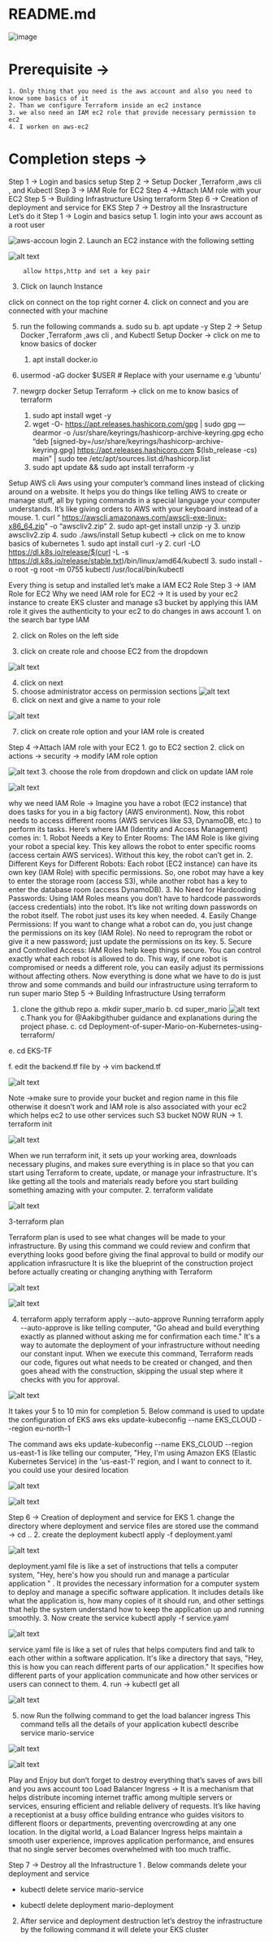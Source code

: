 
# README.md

![image](https://github.com/ser-2007/deploy-supermario-on-aws-/assets/81197541/b635b075-fe1f-481c-b7f4-a4411a92e42a)


# Prerequisite →
	1. Only thing that you need is the aws account and also you need to know some basics of it
	2. Than we configure Terraform inside an ec2 instance
	3. we also need an IAM ec2 role that provide necessary permission to ec2
    4. I worken on aws-ec2

# Completion steps →
Step 1 → Login and basics setup
Step 2 → Setup Docker ,Terraform ,aws cli , and Kubectl
Step 3 → IAM Role for EC2
Step 4 →Attach IAM role with your EC2
Step 5 → Building Infrastructure Using terraform
Step 6 → Creation of deployment and service for EKS
Step 7 → Destroy all the Insrastructure
Let’s do it
Step 1 → Login and basics setup
	1. login into your aws account as a root user

![aws-accoun login](image.png)
2. Launch an EC2 instance with the following setting

![alt text](image-1.png)
		
		
		
		
		
		
		allow https,http and set a key pair
3. Click on launch Instance

click on connect on the top right corner
4. click on connect and you are connected with your machine
		
		
		
5. run the following commands
a. sudo su
b. apt update -y
Step 2 → Setup Docker ,Terraform ,aws cli , and Kubectl
Setup Docker → click on me to know basics of docker
	1. apt install docker.io

2. usermod -aG docker $USER # Replace with your username e.g ‘ubuntu’
3. newgrp docker
Setup Terraform → click on me to know basics of terraform
	1. sudo apt install wget -y
	2. wget -O-  https://apt.releases.hashicorp.com/gpg | sudo gpg — dearmor -o /usr/share/keyrings/hashicorp-archive-keyring.gpg
echo “deb [signed-by=/usr/share/keyrings/hashicorp-archive-keyring.gpg] https://apt.releases.hashicorp.com $(lsb_release -cs) main” | sudo tee /etc/apt/sources.list.d/hashicorp.list
	3. sudo apt update && sudo apt install terraform -y

Setup AWS cli
Aws using your computer’s command lines instead of clicking around on a website. It helps you do things like telling AWS to create or manage stuff, all by typing commands in a special language your computer understands. It’s like giving orders to AWS with your keyboard instead of a mouse.
	1. curl “ https://awscli.amazonaws.com/awscli-exe-linux-x86_64.zip" -o “awscliv2.zip”
	2. sudo apt-get install unzip -y
	3. unzip awscliv2.zip
	4. sudo ./aws/install
Setup kubectl → click on me to know basics of kubernetes
	1. sudo apt install curl -y
	2. curl -LO  https://dl.k8s.io/release/$(curl -L -s  https://dl.k8s.io/release/stable.txt)/bin/linux/amd64/kubectl
	3. sudo install -o root -g root -m 0755 kubectl /usr/local/bin/kubectl
		
		
		
Every thing is setup and installed let’s make a IAM EC2 Role
Step 3 → IAM Role for EC2
Why we need IAM role for EC2 → It is used by your ec2 instance to create EKS cluster and manage s3 bucket by applying this IAM role it gives the authenticity to your ec2 to do changes in aws account
	1. on the search bar type IAM

2. click on Roles on the left side

3. click on create role and choose EC2 from the dropdown

![alt text](image-5.png)






4. click on next
5. choose administrator access on permission sections
![alt text](image-6.png)
6. click on next and give a name to your role

![alt text](image-7.png)






7. click on create role option and your IAM role is created





Step 4 →Attach IAM role with your EC2
	1. go to EC2 section
	2. click on actions → security → modify IAM role option

![alt text](image-8.png)
3. choose the role from dropdown and click on update IAM role

![alt text](image-9.png)


why we need IAM Role →
Imagine you have a robot (EC2 instance) that does tasks for you in a big factory (AWS environment). Now, this robot needs to access different rooms (AWS services like S3, DynamoDB, etc.) to perform its tasks.
Here’s where IAM (Identity and Access Management) comes in:
	1. Robot Needs a Key to Enter Rooms: The IAM Role is like giving your robot a special key. This key allows the robot to enter specific rooms (access certain AWS services). Without this key, the robot can’t get in.
	2. Different Keys for Different Robots: Each robot (EC2 instance) can have its own key (IAM Role) with specific permissions. So, one robot may have a key to enter the storage room (access S3), while another robot has a key to enter the database room (access DynamoDB).
	3. No Need for Hardcoding Passwords: Using IAM Roles means you don’t have to hardcode passwords (access credentials) into the robot. It’s like not writing down passwords on the robot itself. The robot just uses its key when needed.
	4. Easily Change Permissions: If you want to change what a robot can do, you just change the permissions on its key (IAM Role). No need to reprogram the robot or give it a new password; just update the permissions on its key.
	5. Secure and Controlled Access: IAM Roles help keep things secure. You can control exactly what each robot is allowed to do. This way, if one robot is compromised or needs a different role, you can easily adjust its permissions without affecting others.
Now everything is done what we have to do is just throw and some commands and build our infrastructure using terraform to run super mario
Step 5 → Building Infrastructure Using terraform

1. clone the github repo 
a. mkdir super_mario
b. cd super_mario
![alt text](image-10.png)
c.Thank you for @Aakibgithuber guidance and explanations during the project phase.
c. cd Deployment-of-super-Mario-on-Kubernetes-using-terraform/

e. cd EKS-TF

f. edit the backend.tf file by → vim backend.tf

![alt text](image-11.png)






Note →make sure to provide your bucket and region name in this file otherwise it doesn’t work and IAM role is also associated with your ec2 which helps ec2 to use other services such S3 bucket
NOW RUN →
	1. terraform init


![alt text](image-12.png)

When we run terraform init, it sets up your working area, downloads necessary plugins, and makes sure everything is in place so that you can start using Terraform to create, update, or manage your infrastructure. It's like getting all the tools and materials ready before you start building something amazing with your computer.
2. terraform validate


![alt text](image-13.png)


3-terraform plan

Terraform plan is used to see what changes will be made to your infrastructure. By using this command we could review and confirm that everything looks good before giving the final approval to build or modify our application infrasructure It is like the blueprint of the construction project before actually creating or changing anything with Terraform

![alt text](image-14.png)


![alt text](image-15.png)



4. terraform apply
terraform apply --auto-approve
Running terraform apply --auto-approve is like telling computer, "Go ahead and build everything exactly as planned without asking me for confirmation each time." It's a way to automate the deployment of your infrastructure without needing our constant input. When we execute this command, Terraform reads our code, figures out what needs to be created or changed, and then goes ahead with the construction, skipping the usual step where it checks with you for approval.

![alt text](image-16.png)




It takes your 5 to 10 min for completion
5. Below command is used to update the configuration of EKS
aws eks update-kubeconfig --name EKS_CLOUD --region eu-north-1

The command aws eks update-kubeconfig --name EKS_CLOUD --region us-east-1 is like telling our computer, "Hey, I'm using Amazon EKS (Elastic Kubernetes Service) in the 'us-east-1' region, and I want to connect to it. you could use your desired location

![alt text](image-17.png)



![alt text](image-18.png)





Step 6 → Creation of deployment and service for EKS
	1. change the directory where deployment and service files are stored use the command → cd ..
	2. create the deployment
kubectl apply -f deployment.yaml 


![alt text](image-19.png)



deployment.yaml file is like a set of instructions that tells a computer system, "Hey, here's how you should run and manage a particular application " . It provides the necessary information for a computer system to deploy and manage a specific software application. It includes details like what the application is, how many copies of it should run, and other settings that help the system understand how to keep the application up and running smoothly.
3. Now create the service
kubectl apply -f service.yaml

![alt text](image-20.png)

service.yaml file is like a set of rules that helps computers find and talk to each other within a software application. It's like a directory that says, "Hey, this is how you can reach different parts of our application." It specifies how different parts of your application communicate and how other services or users can connect to them.
4. run → kubectl get all

![alt text](image-21.png)


5. now Run the follwing command to get the load balancer ingress
This command tells all the details of your application
kubectl describe service mario-service


![alt text](image-22.png)



![alt text](image-23.png)


Play and Enjoy but don’t forget to destroy everything that’s saves of aws bill and you aws account too
Load Balancer Ingress →
It is a mechanism that helps distribute incoming internet traffic among multiple servers or services, ensuring efficient and reliable delivery of requests.
It’s like having a receptionist at a busy office building entrance who guides visitors to different floors or departments, preventing overcrowding at any one location. In the digital world, a Load Balancer Ingress helps maintain a smooth user experience, improves application performance, and ensures that no single server becomes overwhelmed with too much traffic.

Step 7 → Destroy all the Infrastructure
1 . Below commands delete your deployment and service

* kubectl delete service mario-service

* kubectl delete deployment mario-deployment





2. After service and deployment destruction let’s destroy the infrastructure by the following command it will delete your EKS cluster




